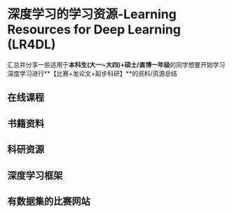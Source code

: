 # 深度学习的学习资源-Learning Resources for Deep Learning (LR4DL)

汇总并分享一些适用于**本科生(大一~大四)+硕士/直博一年级**的同学想要开始学习深度学习进行**【比赛+发论文+起步科研】**的资料/资源总结

## 在线课程

## 书籍资料

## 科研资源

## 深度学习框架

## 有数据集的比赛网站
